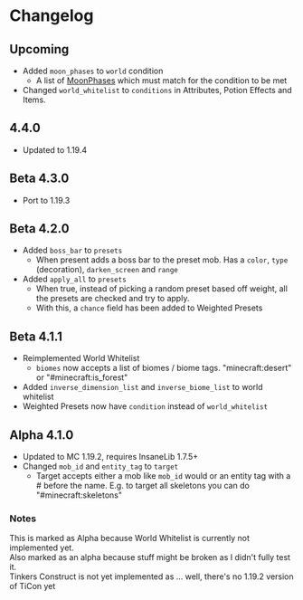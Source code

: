 # Changelog

## Upcoming
* Added `moon_phases` to `world` condition
  * A list of [MoonPhases]() which must match for the condition to be met
* Changed `world_whitelist` to `conditions` in Attributes, Potion Effects and Items.

## 4.4.0
* Updated to 1.19.4

## Beta 4.3.0
* Port to 1.19.3

## Beta 4.2.0
* Added `boss_bar` to `presets`
  * When present adds a boss bar to the preset mob. Has a `color`, `type` (decoration), `darken_screen` and `range`
* Added `apply_all` to `presets`
  * When true, instead of picking a random preset based off weight, all the presets are checked and try to apply.
  * With this, a `chance` field has been added to Weighted Presets

## Beta 4.1.1
* Reimplemented World Whitelist
  * `biomes` now accepts a list of biomes / biome tags. "minecraft:desert" or "#minecraft:is_forest"
* Added `inverse_dimension_list` and `inverse_biome_list` to world whitelist
* Weighted Presets now have `condition` instead of `world_whitelist`

## Alpha 4.1.0
* Updated to MC 1.19.2, requires InsaneLib 1.7.5+
* Changed `mob_id` and `entity_tag` to `target`
  * Target accepts either a mob like `mob_id` would or an entity tag with a # before the name. E.g. to target all skeletons you can do "#minecraft:skeletons"

### Notes
This is marked as Alpha because World Whitelist is currently not implemented yet.  
Also marked as an alpha because stuff might be broken as I didn't fully test it.  
Tinkers Construct is not yet implemented as ... well, there's no 1.19.2 version of TiCon yet